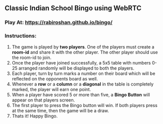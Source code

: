 ## Classic Indian School Bingo using WebRTC

### Play At: https://rabiroshan.github.io/bingo/

### Instructions:

1. The game is played by **two players**. One of the players must create a **room-id** and share it with the other player. The other player should use the room-id to join.
2. Once the player have joined successfully, a 5x5 table with numbers 0-25 arranged randomly will be displayed to both the players.
3. Each player, turn by turn marks a number on their board which will be reflected on the opponents board as well.
4. Whenever a **row** or a **column** or a **diagonal** in the table is completely marked, the player will earn one point.
5. When a player have scored 5 or more than five, a **Bingo Button** will appear on that players screen.
6. The first player to press the Bingo button will win. If both players press at the same time, then the game will be a draw.
7. Thats it! Happy Bingo.
